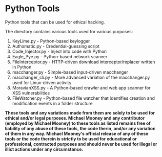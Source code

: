 # Python Tools
Python tools that can be used for ethical hacking.

The directory contains various tools used for various purposes:
1. KeyLime.py - Python-based keylogger
2. Authomatic.py - Credential-guessing script
3. Code_Injector.py - Inject into code with Python
4. Eagle_Pye.py - Python-based network scanner
5. FileInterceptor.py - HTTP-driven download interceptor/replacer written in Python
6. macchanger.py - Simple-based input-driven macchanger
7. macchanger_cli.py - More advanced variation of the macchanger.py used for Linux-driven activity
8. MoravianXSS.py - A Python-based crawler and web app scanner for XSS vulnerabilities
9. FileWatcher.py - Python-based file watcher that identifies creation and modification events in a folder structure

**These tools and any variations made from them are solely to be used for ethical and/or legal purposes. 
Michael Mooney and any contributor (employed by Michael Mooney) to these tools as listed remains free of liability of any abuse of these tools, the code therin, and/or any variation of them in any way. Michael Mooney's official release of any of these tools or the code therein is strictly to be used for educational or professional, contracted purposes and should never be used for illegal or illict actions under any circumstance.**
